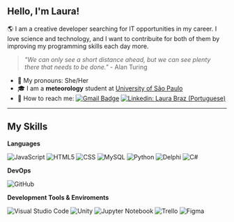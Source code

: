 ## Hello, I'm Laura!

:earth_americas: I am a creative developer searching for IT opportunities in my career. I love science and technology, and I want to contribuite for both of them by improving my programming skills each day more. 

> *"We can only see a short distance ahead, but we can see plenty there that needs to be done."* - Alan Turing

- :woman: My pronouns: She/Her
- :mortar_board: I am a **meteorology** student at <a href="https://www5.usp.br/english/institutional/">University of São Paulo</a>
- :email: How to reach me: 
[![Gmail Badge](https://img.shields.io/badge/-laurabraz1306@gmail.com-006bed?style=flat-square&logo=Gmail&logoColor=white&link=mailto:laurabraz1306@gmail.com)](mailto:laurabraz1306@gmail.com) [![Linkedin: Laura Braz (Portuguese)](https://img.shields.io/badge/-LAURABRAZ-blue?style=flat-square&logo=Linkedin&logoColor=white&link=https://www.linkedin.com/in/laura-braz-0b94291bb/)](https://www.linkedin.com/in/laura-braz-0b94291bb/)

---

<h2> My Skills </h2>

**Languages**

  ![JavaScript](https://img.shields.io/badge/-JavaScript-333333?style=flat&logo=javascript)
  ![HTML5](https://img.shields.io/badge/-HTML5-333333?style=flat&logo=HTML5)
  ![CSS](https://img.shields.io/badge/-CSS-333333?style=flat&logo=CSS3&logoColor=1572B6)
  ![MySQL](https://img.shields.io/badge/-MySQL-333333?style=flat&logo=mysql)
  ![Python](https://img.shields.io/badge/Python-3776AB?style=style=flat&logo=python&logoColor=white)
  ![Delphi](https://img.shields.io/badge/-Delphi-333333?style=flat&logo=delphi)
  ![C#](https://img.shields.io/badge/C%23-239120?style=style=flat&logo=c-sharp&logoColor=white)

**DevOps**

  ![GitHub](https://img.shields.io/badge/-GitHub-333333?style=flat&logo=github)

**Development Tools & Enviroments**

  ![Visual Studio Code](https://img.shields.io/badge/-Visual%20Studio%20Code-333333?style=flat&logo=visual-studio-code&logoColor=007ACC)
  ![Unity](https://img.shields.io/badge/Unity-100000?style=flat&logo=unity&logoColor=white)
  ![Jupyter Notebook](https://img.shields.io/badge/-Jupyter%20Notebook-333333?style=flat&logo=Jupyter)
  ![Trello](https://img.shields.io/badge/-Trello-333333?style=flat&logo=trello&logoColor=007ACC)
  ![Figma](https://img.shields.io/badge/-Figma-333333?style=flat&logo=figma&logoColor=007ACC)
  
<!--- <h2> Extra information </h2>

:paperclip: My resume: google drive link
[![Laura's GitHub stats](https://github-readme-stats.vercel.app/api?username=laurahtbraz&show_icons=true&theme=midnight-purple)](https://github.com/laurahtbraz) --->

